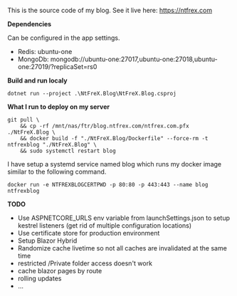 This is the source code of my blog. See it live here: https://ntfrex.com

**Dependencies**

Can be configured in the app settings.

 - Redis: ubuntu-one
 - MongoDb: mongodb://ubuntu-one:27017,ubuntu-one:27018,ubuntu-one:27019/?replicaSet=rs0

**Build and run localy**

```
dotnet run --project .\NtFreX.Blog\NtFreX.Blog.csproj
```

**What I run to deploy on my server**

```
git pull \
	&& cp -rf /mnt/nas/ftr/blog.ntfrex.com/ntfrex.com.pfx ./NtFreX.Blog \
	&& docker build -f "./NtFreX.Blog/Dockerfile" --force-rm -t ntfrexblog "./NtFreX.Blog" \
	&& sudo systemctl restart blog
```

I have setup a systemd service named blog which runs my docker image similar to the following command.
```
docker run -e NTFREXBLOGCERTPWD -p 80:80 -p 443:443 --name blog ntfrexblog
```


**TODO**

 - Use ASPNETCORE_URLS env variable from launchSettings.json to setup kestrel listeners (get rid of multiple configuration locations)
 - Use certificate store for production environment
 - Setup Blazor Hybrid
 - Randomize cache livetime so not all caches are invalidated at the same time
 - restricted /Private folder access doesn't work
 - cache blazor pages by route
 - rolling updates
 - ...